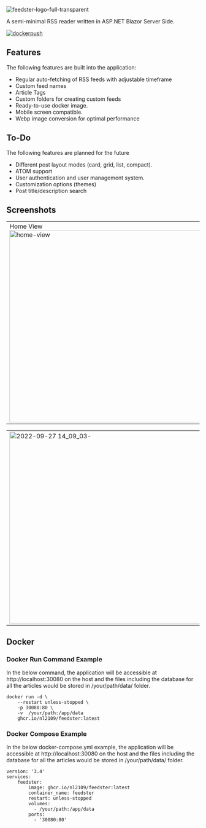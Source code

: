 ![feedster-logo-full-transparent](https://user-images.githubusercontent.com/48733309/190857523-6192d8b0-cd5a-42ba-8c00-de1cb1d008c7.png)

A semi-minimal RSS reader written in ASP.NET Blazor Server Side.

[![dockerpush](https://github.com/R4cc/feedster/actions/workflows/main.yml/badge.svg)](https://github.com/R4cc/feedster/actions/workflows/main.yml)

## Features
The following features are built into the application:
- Regular auto-fetching of RSS feeds with adjustable timeframe
- Custom feed names
- Article Tags
- Custom folders for creating custom feeds
- Ready-to-use docker image.
- Mobile screen compatible.
- Webp image conversion for optimal performance

## To-Do
The following features are planned for the future
- Different post layout modes (card, grid, list, compact).
- ATOM support
- User authentication and user management system.
- Customization options (themes)
- Post title/description search

## Screenshots
<table>
	<tbody>
		<tr>
			<td width="50%">
				Home View
                <img width="500" alt="home-view" src="https://user-images.githubusercontent.com/48733309/192523278-1a8cb97a-ed8b-4768-b883-5d8914b88290.png">
			</td>
			<td width="50%">
				Folder View (Custom Feeds)
                <img width="500" alt="2022-09-27 14_13_07-" src="https://user-images.githubusercontent.com/48733309/192523650-ce09b39f-aaab-4dab-b209-5360fa148f48.png">
			</td>
		</tr>
	</tbody>
</table>
<table>
	<tbody>
		<tr>
			<td width="75%">
                <img width="500" alt="2022-09-27 14_09_03-" src="https://user-images.githubusercontent.com/48733309/192523891-dcde046a-c946-4dfc-ae4a-a7060c93a478.png">
			</td>
			<td width="25%">
				Mobile View
                <img width="200" alt="2022-09-27 14_13_38-Feedster - Tech News - Chromium" src="https://user-images.githubusercontent.com/48733309/192523932-5e6ba4e3-46d8-4f5c-828a-12b31f0f059b.png">
			</td>
		</tr>
	</tbody>
</table>






## Docker
### Docker Run Command Example
In the below command, the application will be accessible at http://localhost:30080 on the host and the files including the database for all the articles would be stored in /your/path/data/ folder.
```
docker run -d \
    --restart unless-stopped \
    -p 30080:80 \
    -v  /your/path:/app/data
    ghcr.io/nl2109/feedster:latest 
```

### Docker Compose Example
In the below docker-compose.yml example, the application will be accessible at http://localhost:30080 on the host and the files including the database for all the articles would be stored in /your/path/data/ folder.
```
version: '3.4'
services:
    feedster:
        image: ghcr.io/nl2109/feedster:latest
        container_name: feedster
        restart: unless-stopped
        volumes:
          - /your/path:/app/data
        ports:
          - '30080:80'
```
